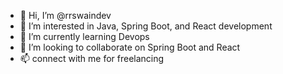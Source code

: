 - 👋 Hi, I’m @rrswaindev
- 👀 I’m interested in Java, Spring Boot, and React development
- 🌱 I’m currently learning Devops
- 💞️ I’m looking to collaborate on Spring Boot and React
- 📫 connect with me for freelancing

<!---
rrswaindev/rrswaindev is a ✨ special ✨ repository because its `README.md` (this file) appears on your GitHub profile.
You can click the Preview link to take a look at your changes.
--->
